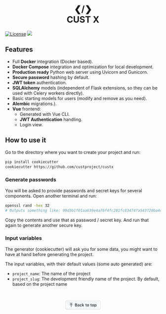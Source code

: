 <p align="center">

  <h1 align="center">
    ❮/❯
    <br />
    CUST X
  </h1>
  
  <a href="https://github.com/custproject/custx/blob/release/LICENSE"><img src="https://img.shields.io/badge/license-MIT-green" alt="License"></a>
  <a href="https://github.com/custproject/custx/releases"><img src="https://img.shields.io/badge/size-20.83kb-green" height="20"/></a>

</p>

## Features

* Full **Docker** integration (Docker based).
* **Docker Compose** integration and optimization for local development.
* **Production ready** Python web server using Uvicorn and Gunicorn.
* **Secure password** hashing by default.
* **JWT token** authentication.
* **SQLAlchemy** models (independent of Flask extensions, so they can be used with Celery workers directly).
* Basic starting models for users (modify and remove as you need).
* **Alembic** migrations.).
* **Vue** frontend:
    * Generated with Vue CLI.
    * **JWT Authentication** handling.
    * Login view.

## How to use it

Go to the directory where you want to create your project and run:

```bash
pip install cookiecutter
cookiecutter https://github.com/custproject/custx
```

### Generate passwords

You will be asked to provide passwords and secret keys for several components. Open another terminal and run:

```bash
openssl rand -hex 32
# Outputs something like: 99d3b1f01aa639e4a76f4fc281fc834747a543720ba4c8a8648ba755aef9be7f
```

Copy the contents and use that as password / secret key. And run that again to generate another secure key.


### Input variables

The generator (cookiecutter) will ask you for some data, you might want to have at hand before generating the project.

The input variables, with their default values (some auto generated) are:

* `project_name`: The name of the project
* `project_slug`: The development friendly name of the project. By default, based on the project name

<br/>
<p align="center"><a https://github.com/custproject/custx#"><img src="https://github.com/custproject/.github/blob/main/images/buttons/backToTopButtonTransparentBackground.png" alt="Back to top" height="29"/></a></p>

